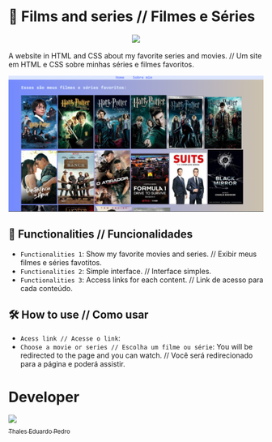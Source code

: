 # 🎥 Films and series // Filmes e Séries
<p align="center">
<img loading="lazy" src="http://img.shields.io/static/v1?label=status&message=under%20devolopment&color=GREEN&style=for-the-badge"/>
</p>

 A website in HTML and CSS about my favorite series and movies. // Um site em HTML e CSS sobre  minhas séries e filmes favoritos.

 ![Filmes Preview](Series.png)

 ## 🔨 Functionalities // Funcionalidades
- `Functionalities 1`: Show my favorite movies and series. // Exibir meus filmes e séries favotitos.
- `Functionalities 2`: Simple interface. // Interface simples.
- `Functionalities 3`: Access links for each content. // Link de acesso para cada conteúdo.

## 🛠️ How to use // Como usar
- `Acess link // Acesse o link`:
- `Choose a movie or series // Escolha um filme ou série`: You will be redirected to the page and you can watch. // Você será redirecionado para a página e poderá assistir.

 # Developer
 [<img loading="lazy" src="https://avatars.githubusercontent.com/u/89024257?v=4" width=115><br><sub>Thales Eduardo Pedro</sub>](https://github.com/thales32k0)

